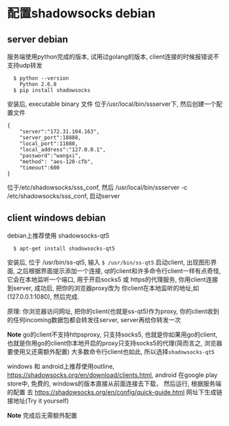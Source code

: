# 配置shadowsocks debian

## server debian
服务端使用python完成的版本, 试用过golang的版本, client连接的时候报错说不支持udp转发
```
  $ python --version
    Python 2.6.8
  $ pip install shadowsocks
```  
安装后, executable binary 文件 位于/usr/local/bin/ssserver下, 然后创建一个配置文件
```
{
    "server":"172.31.104.163",
    "server_port":18888,
    "local_port":11080,
    "local_address":"127.0.0.1",
    "password":"wangxi",
    "method": "aes-128-cfb",
    "timeout":600
}
```
位于/etc/shadowsocks/sss_conf, 然后 /usr/local/bin/ssserver -c /etc/shadowsocks/sss_conf, 启动server


## client windows debian
debian上推荐使用 shadowsocks-qt5
```
  $ apt-get install shadowsocks-qt5
```
安装后, 位于 /usr/bin/ss-qt5, 输入 `$ /usr/bin/ss-qt5` 启动client, 出现图形界面, 之后根据界面提示添加一个连接,
qt的client和许多命令行client一样有点奇怪, 它会在本地监听一个端口, 用于开启socks5 或 https的代理服务, 你用client连接到server, 成功后,
把你的浏览器proxy改为 你client在本地监听的地址,如(127.0.0.1:1080), 然后完成.

原理: 你浏览器访问网址, 把你的client(也就是ss-qt5)作为proxy, 你的client收到的任何incoming数据包都会转发往server, server再给你转发一次

**Note** go的client不支持httpsproxy, 只支持socks5, 也就是你如果用go的client, 也就是你用go的client你本地开启的proxy只支持socks5的代理(简而言之, 浏览器要使用又还需额外配置)
大多数命令行client也如此, 所以选择`shadowsocks-qt5`

windows 和 android上推荐使用outline, https://shadowsocks.org/en/download/clients.html, android 在google play store中, 免费的, windows的版本直接从前面连接去下载，
然后运行, 根据服务端的配置 去 https://shadowsocks.org/en/config/quick-guide.html 网址下生成链接地址(Try it yourself)

**Note** 完成后无需额外配置
